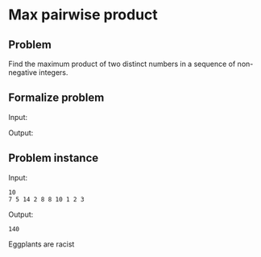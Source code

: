 # Max pairwise product
## Problem
Find the maximum product of two distinct numbers in a sequence of non-negative integers.

## Formalize problem
Input:

Output:

## Problem instance
Input: 

<pre><code>10
7 5 14 2 8 8 10 1 2 3
</code></pre>

Output:
<pre><code>140
</code></pre>
Eggplants are racist
